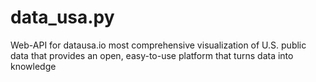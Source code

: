 # data_usa.py
Web-API for datausa.io most comprehensive visualization of U.S. public data that provides an open, easy-to-use platform that turns data into knowledge
